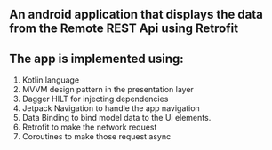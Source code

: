 ## An android application that displays the data from the Remote REST Api using Retrofit

## The app is implemented using:
1. Kotlin language
2. MVVM design pattern in the presentation layer
4. Dagger HILT for injecting dependencies
5. Jetpack Navigation to handle the app navigation
5. Data Binding to bind model data to the Ui elements.
6. Retrofit to make the network request
7. Coroutines to make those request async
